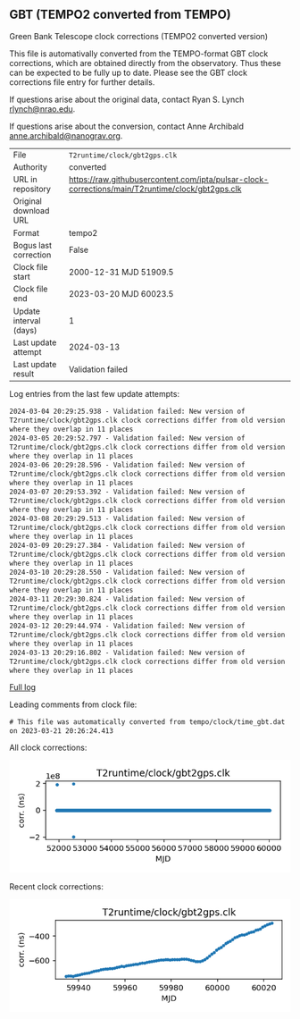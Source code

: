 
## GBT (TEMPO2 converted from TEMPO)

Green Bank Telescope clock corrections (TEMPO2 converted version)

This file is automativally converted from the TEMPO-format GBT
clock corrections, which are obtained directly from the observatory.
Thus these can be expected to be fully up to date. Please see the
GBT clock corrections file entry for further details.

If questions arise about the original data, contact Ryan S. Lynch
<rlynch@nrao.edu>.

If questions arise about the conversion, contact Anne Archibald
<anne.archibald@nanograv.org>.

|     |     |
|:--- |:--- |
| File | `T2runtime/clock/gbt2gps.clk` |
| Authority | converted |
| URL in repository | <https://raw.githubusercontent.com/ipta/pulsar-clock-corrections/main/T2runtime/clock/gbt2gps.clk> |
| Original download URL | <None> |
| Format | tempo2 |
| Bogus last correction | False |
| Clock file start | 2000-12-31 MJD 51909.5 |
| Clock file end | 2023-03-20 MJD 60023.5 |
| Update interval (days) | 1 |
| Last update attempt | 2024-03-13 |
| Last update result | Validation failed |

Log entries from the last few update attempts:
```
2024-03-04 20:29:25.938 - Validation failed: New version of T2runtime/clock/gbt2gps.clk clock corrections differ from old version where they overlap in 11 places
2024-03-05 20:29:52.797 - Validation failed: New version of T2runtime/clock/gbt2gps.clk clock corrections differ from old version where they overlap in 11 places
2024-03-06 20:29:28.596 - Validation failed: New version of T2runtime/clock/gbt2gps.clk clock corrections differ from old version where they overlap in 11 places
2024-03-07 20:29:53.392 - Validation failed: New version of T2runtime/clock/gbt2gps.clk clock corrections differ from old version where they overlap in 11 places
2024-03-08 20:29:29.513 - Validation failed: New version of T2runtime/clock/gbt2gps.clk clock corrections differ from old version where they overlap in 11 places
2024-03-09 20:29:27.384 - Validation failed: New version of T2runtime/clock/gbt2gps.clk clock corrections differ from old version where they overlap in 11 places
2024-03-10 20:29:28.550 - Validation failed: New version of T2runtime/clock/gbt2gps.clk clock corrections differ from old version where they overlap in 11 places
2024-03-11 20:29:30.824 - Validation failed: New version of T2runtime/clock/gbt2gps.clk clock corrections differ from old version where they overlap in 11 places
2024-03-12 20:29:44.974 - Validation failed: New version of T2runtime/clock/gbt2gps.clk clock corrections differ from old version where they overlap in 11 places
2024-03-13 20:29:16.802 - Validation failed: New version of T2runtime/clock/gbt2gps.clk clock corrections differ from old version where they overlap in 11 places
```
[Full log](https://raw.githubusercontent.com/ipta/pulsar-clock-corrections/main/log/T2runtime/clock/gbt2gps.clk.log)

Leading comments from clock file:

    # This file was automatically converted from tempo/clock/time_gbt.dat on 2023-03-21 20:26:24.413



All clock corrections:

![plot of all clock corrections](gbt2gps.clk.png "All corrections")

Recent clock corrections:

![plot of recent clock corrections](gbt2gps.clk.short.png "Recent corrections")

